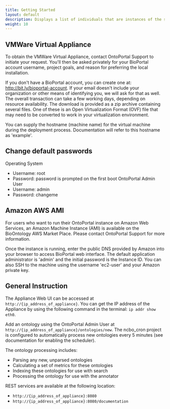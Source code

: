 ```yaml
---
title: Getting Started
layout: default
description: Displays a list of individuals that are instances of the selected class
weight: 10
---
```


## VMWare Virtual Appliance

To obtain the VMWare Virtual Appliance, contact OntoPortal Support to initiate your request.
You'll then be asked privately for your BioPortal account username, project goals, and reason for preferring the local installation.

If you don't have a BioPortal account, you can create one at: http://bit.ly/bioportal-account.
If your email doesn't include your organization or other means of identifying you, we will ask for that as well.
The overall transaction can take a few working days, depending on resource availability.
The download is provided as a zip archive containing several files. One of these is an Open Virtualization Format (OVF) file that may need to be converted to work in your virtualization environment.

You can supply the hostname (machine name) for the virtual machine during the deployment process. 
Documentation will refer to this hostname as 'example'.

## Change default passwords

Operating System
* Username: root
* Password: password is prompted on the first boot
OntoPortal Admin User
* Username: admin
* Password: changeme

## Amazon AWS AMI

For users who want to run their OntoPortal instance on Amazon Web Services, 
an Amazon Machine Instance (AMI) is available on the BioOntology AWS Market Place. 
Please contact OntoPortal Support for more information.

Once the instance is running, enter the public DNS provided by Amazon into your browser to access BioPortal web interface. 
The default application administrator is 'admin' and the initial password is the Instance ID. 
You can also SSH to the machine using the username 'ec2-user' and your Amazon private key.

## General Instruction

The Appliance Web UI can be accessed at `http://{ip_address_of_appliance}`. 
You can get the IP address of the Appliance by using the following command in the terminal: `ip addr show eth0`.

Add an ontology using the OntoPortal Admin User at `http://{ip_address_of_appliance}/ontologies/new`.
The ncbo_cron project is configured to automatically process new ontologies every 5 minutes 
(see documentation for enabling the scheduler). 

The ontology processing includes:
* Parsing any new, unparsed ontologies
* Calculating a set of metrics for these ontologies
* Indexing these ontologies for use with search
* Processing the ontology for use with the annotator

REST services are available at the following location:
* `http://{ip_address_of_appliance}:8080`
* `http://{ip_address_of_appliance}:8080/documentation`
